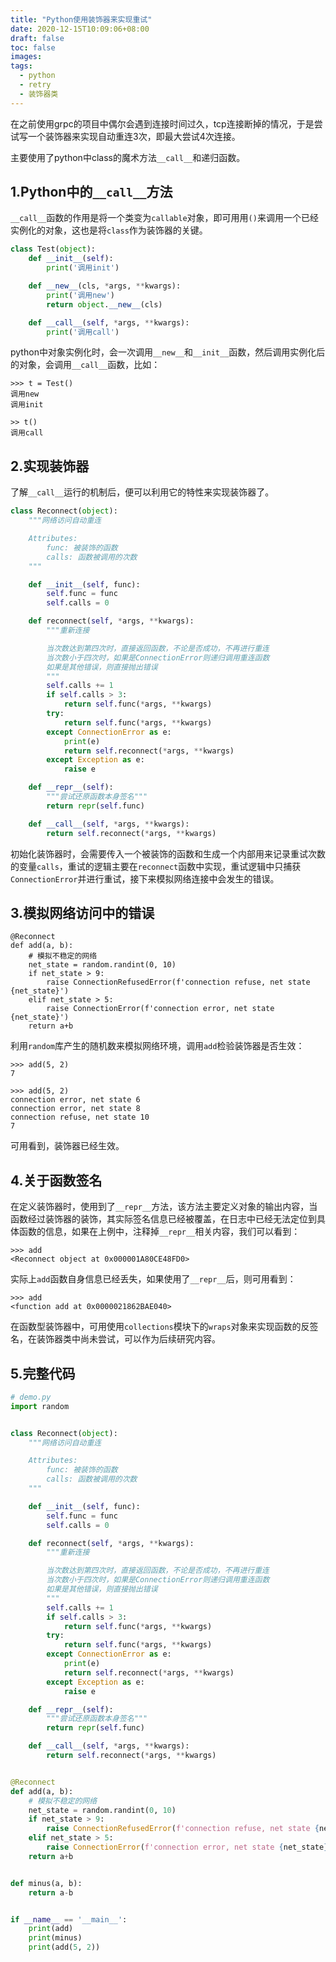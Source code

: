 ```yaml
---
title: "Python使用装饰器来实现重试"
date: 2020-12-15T10:09:06+08:00
draft: false
toc: false
images:
tags: 
  - python
  - retry
  - 装饰器类
---
```


在之前使用grpc的项目中偶尔会遇到连接时间过久，tcp连接断掉的情况，于是尝试写一个装饰器来实现自动重连3次，即最大尝试4次连接。

主要使用了python中class的魔术方法`__call__`和递归函数。

## 1.Python中的`__call__`方法

`__call__`函数的作用是将一个类变为`callable`对象，即可用用`()`来调用一个已经实例化的对象，这也是将`class`作为装饰器的关键。

```python
class Test(object):
    def __init__(self):
        print('调用init')

    def __new__(cls, *args, **kwargs):
        print('调用new')
        return object.__new__(cls)

    def __call__(self, *args, **kwargs):
        print('调用call')
```

python中对象实例化时，会一次调用`__new__`和`__init__`函数，然后调用实例化后的对象，会调用`__call__`函数，比如：

```pow
>>> t = Test()
调用new
调用init

>> t()
调用call
```

## 2.实现装饰器

了解`__call__`运行的机制后，便可以利用它的特性来实现装饰器了。

```py
class Reconnect(object):
    """网络访问自动重连

    Attributes:
        func: 被装饰的函数
        calls: 函数被调用的次数
    """

    def __init__(self, func):
        self.func = func
        self.calls = 0

    def reconnect(self, *args, **kwargs):
        """重新连接

        当次数达到第四次时，直接返回函数，不论是否成功，不再进行重连
        当次数小于四次时，如果是ConnectionError则递归调用重连函数
        如果是其他错误，则直接抛出错误
        """
        self.calls += 1
        if self.calls > 3:
            return self.func(*args, **kwargs)
        try:
            return self.func(*args, **kwargs)
        except ConnectionError as e:
            print(e)
            return self.reconnect(*args, **kwargs)
        except Exception as e:
            raise e

    def __repr__(self):
        """尝试还原函数本身签名"""
        return repr(self.func)

    def __call__(self, *args, **kwargs):
        return self.reconnect(*args, **kwargs)

```

初始化装饰器时，会需要传入一个被装饰的函数和生成一个内部用来记录重试次数的变量`calls`，重试的逻辑主要在`reconnect`函数中实现，重试逻辑中只捕获`ConnectionError`并进行重试，接下来模拟网络连接中会发生的错误。

## 3.模拟网络访问中的错误

```
@Reconnect
def add(a, b):
    # 模拟不稳定的网络
    net_state = random.randint(0, 10)
    if net_state > 9:
        raise ConnectionRefusedError(f'connection refuse, net state {net_state}')
    elif net_state > 5:
        raise ConnectionError(f'connection error, net state {net_state}')
    return a+b
```

利用`random`库产生的随机数来模拟网络环境，调用`add`检验装饰器是否生效：

```pow
>>> add(5, 2)
7

>>> add(5, 2)
connection error, net state 6
connection error, net state 8
connection refuse, net state 10
7
```

可用看到，装饰器已经生效。

## 4.关于函数签名

在定义装饰器时，使用到了`__repr__`方法，该方法主要定义对象的输出内容，当函数经过装饰器的装饰，其实际签名信息已经被覆盖，在日志中已经无法定位到具体函数的信息，如果在上例中，注释掉`__repr__`相关内容，我们可以看到：

```
>>> add
<Reconnect object at 0x000001A80CE48FD0>
```

实际上`add`函数自身信息已经丢失，如果使用了`__repr__`后，则可用看到：

```
>>> add
<function add at 0x0000021862BAE040>
```

在函数型装饰器中，可用使用`collections`模块下的`wraps`对象来实现函数的反签名，在装饰器类中尚未尝试，可以作为后续研究内容。

## 5.完整代码

```py
# demo.py
import random


class Reconnect(object):
    """网络访问自动重连

    Attributes:
        func: 被装饰的函数
        calls: 函数被调用的次数
    """

    def __init__(self, func):
        self.func = func
        self.calls = 0

    def reconnect(self, *args, **kwargs):
        """重新连接

        当次数达到第四次时，直接返回函数，不论是否成功，不再进行重连
        当次数小于四次时，如果是ConnectionError则递归调用重连函数
        如果是其他错误，则直接抛出错误
        """
        self.calls += 1
        if self.calls > 3:
            return self.func(*args, **kwargs)
        try:
            return self.func(*args, **kwargs)
        except ConnectionError as e:
            print(e)
            return self.reconnect(*args, **kwargs)
        except Exception as e:
            raise e

    def __repr__(self):
        """尝试还原函数本身签名"""
        return repr(self.func)

    def __call__(self, *args, **kwargs):
        return self.reconnect(*args, **kwargs)


@Reconnect
def add(a, b):
    # 模拟不稳定的网络
    net_state = random.randint(0, 10)
    if net_state > 9:
        raise ConnectionRefusedError(f'connection refuse, net state {net_state}')
    elif net_state > 5:
        raise ConnectionError(f'connection error, net state {net_state}')
    return a+b


def minus(a, b):
    return a-b


if __name__ == '__main__':
    print(add)
    print(minus)
    print(add(5, 2))

```

